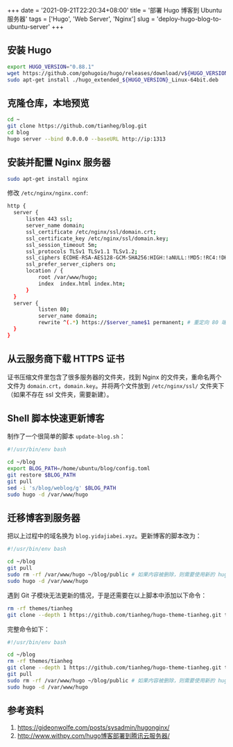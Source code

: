 +++
date = '2021-09-21T22:20:34+08:00'
title = '部署 Hugo 博客到 Ubuntu 服务器'
tags = ['Hugo', 'Web Server', 'Nginx']
slug = 'deploy-hugo-blog-to-ubuntu-server'
+++

## 安装 Hugo

```sh
export HUGO_VERSION="0.88.1"
wget https://github.com/gohugoio/hugo/releases/download/v${HUGO_VERSION}/hugo_extended_${HUGO_VERSION}_Linux-64bit.deb
sudo apt-get install ./hugo_extended_${HUGO_VERSION}_Linux-64bit.deb
```

## 克隆仓库，本地预览

```sh
cd ~
git clone https://github.com/tianheg/blog.git
cd blog
hugo server --bind 0.0.0.0 --baseURL http://ip:1313
```

## 安装并配置 Nginx 服务器

```sh
sudo apt-get install nginx
```

修改 `/etc/nginx/nginx.conf`:

```sh
http {
  server {
      listen 443 ssl;
      server_name domain;
      ssl_certificate /etc/nginx/ssl/domain.crt;
      ssl_certificate_key /etc/nginx/ssl/domain.key;
      ssl_session_timeout 5m;
      ssl_protocols TLSv1 TLSv1.1 TLSv1.2;
      ssl_ciphers ECDHE-RSA-AES128-GCM-SHA256:HIGH:!aNULL:!MD5:!RC4:!DHE;
      ssl_prefer_server_ciphers on;
      location / {
          root /var/www/hugo;
          index  index.html index.htm;
      }
  }
  server {
          listen 80;
          server_name domain;
          rewrite ^(.*) https://$server_name$1 permanent; # 重定向 80 端口为 https
  }
}
```

## 从云服务商下载 HTTPS 证书

证书压缩文件里包含了很多服务器的文件夹，找到 Nginx 的文件夹，重命名两个文件为 `domain.crt`，`domain.key`。并将两个文件放到 `/etc/nginx/ssl/` 文件夹下（如果不存在 ssl 文件夹，需要新建）。

## Shell 脚本快速更新博客

制作了一个很简单的脚本 `update-blog.sh`：

```sh
#!/usr/bin/env bash

cd ~/blog
export BLOG_PATH=/home/ubuntu/blog/config.toml
git restore $BLOG_PATH
git pull
sed -i 's/blog/weblog/g' $BLOG_PATH
sudo hugo -d /var/www/hugo
```

## 迁移博客到服务器

把以上过程中的域名换为 `blog.yidajiabei.xyz`。更新博客的脚本改为：

```sh
#!/usr/bin/env bash

cd ~/blog
git pull
sudo rm -rf /var/www/hugo ~/blog/public # 如果内容被删除，则需要使用新的 hugo build 文档
sudo hugo -d /var/www/hugo
```

遇到 Git 子模块无法更新的情况，于是还需要在以上脚本中添加以下命令：

```sh
rm -rf themes/tianheg
git clone --depth 1 https://github.com/tianheg/hugo-theme-tianheg.git themes/tianheg
```

完整命令如下：

```sh
#!/usr/bin/env bash

cd ~/blog
rm -rf themes/tianheg
git clone --depth 1 https://github.com/tianheg/hugo-theme-tianheg.git themes/tianheg
git pull
sudo rm -rf /var/www/hugo ~/blog/public # 如果内容被删除，则需要使用新的 hugo build 文档
sudo hugo -d /var/www/hugo
```

## 参考资料

1. <https://gideonwolfe.com/posts/sysadmin/hugonginx/>
2. <http://www.withpy.com/hugo博客部署到腾讯云服务器/>
